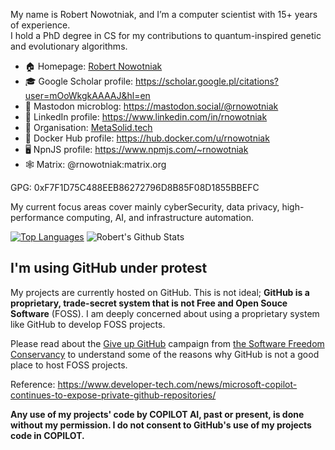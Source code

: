 My name is Robert Nowotniak, and I’m a computer scientist with 15+ years of experience.\
I hold a PhD degree in CS for my contributions to quantum-inspired genetic and evolutionary algorithms.

* 🏠  Homepage: [Robert Nowotniak](https://robert.nowotniak.com)
* 🎓  Google Scholar profile: https://scholar.google.pl/citations?user=mOoWkgkAAAAJ&hl=en
* 🦣  Mastodon microblog: https://mastodon.social/@rnowotniak
* 📰  LinkedIn profile: https://www.linkedin.com/in/rnowotniak
* 👔  Organisation: [MetaSolid.tech](https://www.metasolid.tech)
* 🚢  Docker Hub profile: https://hub.docker.com/u/rnowotniak
* 🖥️  NpnJS profile: https://www.npmjs.com/~rnowotniak
* 🕸️  Matrix: @rnowotniak:matrix.org

GPG: 0xF7F1D75C488EEB86272796D8B85F08D1855BBEFC

My current focus areas cover mainly cyberSecurity, data privacy, high-performance computing, AI, and infrastructure automation.

[![Top Languages](https://github-readme-stats.vercel.app/api/top-langs/?username=rnowotniak)](https://github.com/rnowotniak)
![Robert's Github Stats](https://github-readme-stats.vercel.app/api?username=rnowotniak&count_private=true&show_icons=true&hide=contribs)

## I'm using GitHub under protest
My projects are currently hosted on GitHub.  This is not ideal; **GitHub is a
proprietary, trade-secret system that is not Free and Open Souce Software**
(FOSS).  I am deeply concerned about using a proprietary system like GitHub
to develop FOSS projects.

Please read about the
[Give up GitHub](https://GiveUpGitHub.org) campaign from
[the Software Freedom Conservancy](https://sfconservancy.org) to understand
some of the reasons why GitHub is not a good place to host FOSS projects.

Reference: https://www.developer-tech.com/news/microsoft-copilot-continues-to-expose-private-github-repositories/

**Any use of my projects' code by COPILOT AI, past or present, is done
without my permission.  I do not consent to GitHub's use of my projects
code in COPILOT.**
